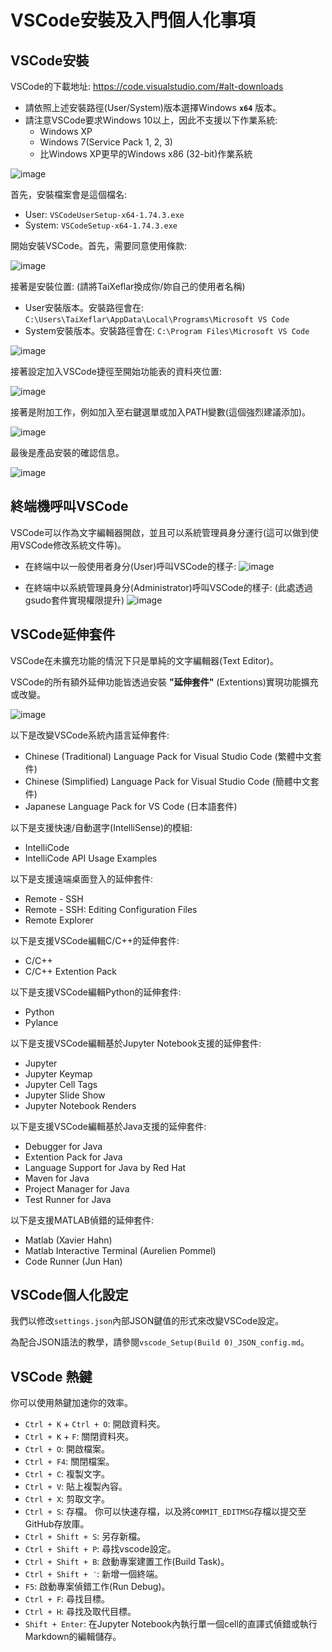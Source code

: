 # VSCode安裝及入門個人化事項

## VSCode安裝

VSCode的下載地址: https://code.visualstudio.com/#alt-downloads
 - 請依照上述安裝路徑(User/System)版本選擇Windows **`x64`** 版本。
 - 請注意VSCode要求Windows 10以上，因此不支援以下作業系統:
     - Windows XP
     - Windows 7(Service Pack 1, 2, 3)
     - 比Windows XP更早的Windows x86 (32-bit)作業系統

![image](https://github.com/TaiXeflar/vscode_build_sample_repos/blob/main/Markdown%20Image/vscode_download_select.png)

首先，安裝檔案會是這個檔名: 
 - User: `VSCodeUserSetup-x64-1.74.3.exe`
 - System: `VSCodeSetup-x64-1.74.3.exe`

開始安裝VSCode。首先，需要同意使用條款:

![image](https://github.com/TaiXeflar/vscode_build_sample_repos/blob/main/Markdown%20Image/vscodeInst1.png)

接著是安裝位置: (請將TaiXeflar換成你/妳自己的使用者名稱)
 - User安裝版本。安裝路徑會在: `C:\Users\TaiXeflar\AppData\Local\Programs\Microsoft VS Code`
 - System安裝版本。安裝路徑會在: `C:\Program Files\Microsoft VS Code`

![image](https://github.com/TaiXeflar/vscode_build_sample_repos/blob/main/Markdown%20Image/vscodeInst2.png)

接著設定加入VSCode捷徑至開始功能表的資料夾位置:

![image](https://github.com/TaiXeflar/vscode_build_sample_repos/blob/main/Markdown%20Image/vscodeInst3.png)

接著是附加工作，例如加入至右鍵選單或加入PATH變數(這個強烈建議添加)。

![image](https://github.com/TaiXeflar/vscode_build_sample_repos/blob/main/Markdown%20Image/vscodeInst4.png)

最後是產品安裝的確認信息。

![image](https://github.com/TaiXeflar/vscode_build_sample_repos/blob/main/Markdown%20Image/vscodeInst5.png)

## 終端機呼叫VSCode

VSCode可以作為文字編輯器開啟，並且可以系統管理員身分運行(這可以做到使用VSCode修改系統文件等)。

 - 在終端中以一般使用者身分(User)呼叫VSCode的樣子:
     ![image](https://github.com/TaiXeflar/vscode_build_sample_repos/blob/main/Markdown%20Image/vscode_invoke_user.png)

 - 在終端中以系統管理員身分(Administrator)呼叫VSCode的樣子: (此處透過gsudo套件實現權限提升)
    ![image](https://github.com/TaiXeflar/vscode_build_sample_repos/blob/main/Markdown%20Image/vscode_invoke_sudo.png)

## VSCode延伸套件

VSCode在未擴充功能的情況下只是單純的文字編輯器(Text Editor)。

VSCode的所有額外延伸功能皆透過安裝 **"延伸套件"** (Extentions)實現功能擴充或改變。

![image](https://github.com/TaiXeflar/vscode_build_sample_repos/blob/main/Markdown%20Image/vscodeExt_search.png)

以下是改變VSCode系統內語言延伸套件:
 - Chinese (Traditional) Language Pack for Visual Studio Code (繁體中文套件)
 - Chinese (Simplified) Language Pack for Visual Studio Code (簡體中文套件)
 - Japanese Language Pack for VS Code (日本語套件)

以下是支援快速/自動選字(IntelliSense)的模組:
 - IntelliCode
 - IntelliCode API Usage Examples

以下是支援遠端桌面登入的延伸套件:
 - Remote - SSH
 - Remote - SSH: Editing Configuration Files
 - Remote Explorer

以下是支援VSCode編輯C/C++的延伸套件:
 - C/C++
 - C/C++ Extention Pack

以下是支援VSCode編輯Python的延伸套件:
 - Python
 - Pylance

以下是支援VSCode編輯基於Jupyter Notebook支援的延伸套件:
 - Jupyter
 - Jupyter Keymap
 - Jupyter Cell Tags
 - Jupyter Slide Show
 - Jupyter Notebook Renders

以下是支援VSCode編輯基於Java支援的延伸套件:
 - Debugger for Java
 - Extention Pack for Java
 - Language Support for Java by Red Hat
 - Maven for Java
 - Project Manager for Java
 - Test Runner for Java

以下是支援MATLAB偵錯的延伸套件:
 - Matlab (Xavier Hahn)
 - Matlab Interactive Terminal (Aurelien Pommel)
 - Code Runner (Jun Han)

## VSCode個人化設定

我們以修改`settings.json`內部JSON鍵值的形式來改變VSCode設定。

為配合JSON語法的教學，請參閱`vscode_Setup(Build 0)_JSON_config.md`。

## VSCode 熱鍵

你可以使用熱鍵加速你的效率。

  - `Ctrl + K` + `Ctrl + O`: 開啟資料夾。
  - `Ctrl + K` + `F`: 關閉資料夾。
  - `Ctrl + O`: 開啟檔案。
  - `Ctrl + F4`: 關閉檔案。
  - `Ctrl + C`: 複製文字。
  - `Ctrl + V`: 貼上複製內容。
  - `Ctrl + X`: 剪取文字。
  - `Ctrl + S`: 存檔。 你可以快速存檔，以及將`COMMIT_EDITMSG`存檔以提交至GitHub存放庫。
  - `Ctrl + Shift + S`: 另存新檔。
  - `Ctrl + Shift + P`: 尋找vscode設定。
  - `Ctrl + Shift + B`: 啟動專案建置工作(Build Task)。
  - `Ctrl + Shift + ‵`: 新增一個終端。
  - `F5`: 啟動專案偵錯工作(Run Debug)。
  - `Ctrl + F`: 尋找目標。
  - `Ctrl + H`: 尋找及取代目標。
  - `Shift + Enter`: 在Jupyter Notebook內執行單一個cell的直譯式偵錯或執行Markdown的編輯儲存。

